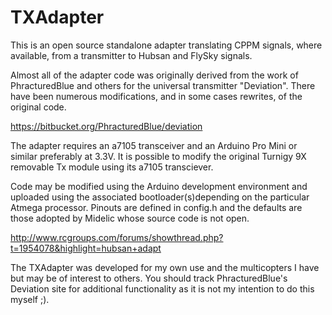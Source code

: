 TXAdapter
=========

This is an open source standalone adapter translating CPPM signals, where available, from a transmitter to Hubsan and FlySky signals. 

Almost all of the adapter code was originally derived from the work of PhracturedBlue and others for the universal transmitter "Deviation". There have been numerous modifications, and in some cases rewrites, of the original code.

https://bitbucket.org/PhracturedBlue/deviation

The adapter requires an a7105 transceiver and an Arduino Pro Mini or similar preferably at 3.3V.  It is possible to modify the original Turnigy 9X removable Tx module using its a7105 transciever.

Code may be modified using the Arduino development environment and uploaded using the associated bootloader(s)depending on the particular Atmega processor. Pinouts are defined in config.h and the defaults are those adopted by Midelic whose source code is not open.

http://www.rcgroups.com/forums/showthread.php?t=1954078&highlight=hubsan+adapt

The TXAdapter was developed for my own use and the multicopters I have but may be of interest to others. You should track PhracturedBlue's Deviation site for additional functionality as it is not my intention to do this myself ;).

